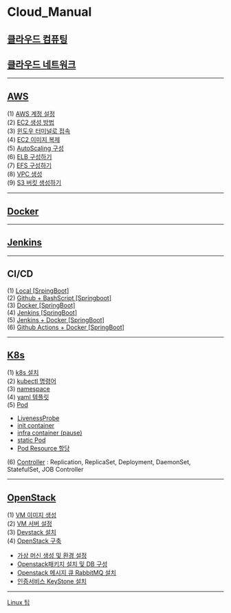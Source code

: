 # Cloud_Manual

## [클라우드 컴퓨팅](./Data/Document/%ED%81%B4%EB%9D%BC%EC%9A%B0%EB%93%9C%20%EC%BB%B4%ED%93%A8%ED%8C%85.md)<br>

## [클라우드 네트워크](./Data/Document/%ED%81%B4%EB%9D%BC%EC%9A%B0%EB%93%9C%20%EB%84%A4%ED%8A%B8%EC%9B%8C%ED%81%AC.md)

---

## [AWS](./Data/Document/AWS.md)

(1) [AWS 계정 설정](./Data/Document/AWSaccount.md)<br>
(2) [EC2 생성 방법](./Data/Document/EC2.md)<br>
(3) [윈도우 터미널로 접속](./Data/Document/%ED%84%B0%EB%AF%B8%EB%84%90.md)<br>
(4) [EC2 이미지 복제](./Data/Document/EC2_Img.md)<br>
(5) [AutoScaling 구성](./Data/Document/AutoScaling.md)<br>
(6) [ELB 구성하기](./Data/Document/ELB.md)<br>
(7) [EFS 구성하기](./Data/Document/EFS.md)<br>
(8) [VPC 생성](./Data/Document/VPC.md)<br>
(9) [S3 버킷 생성하기](./Data/Document/S3-Bucket.md)<br>

---

## [Docker](./Data/Document/Docker.md)

---

## [Jenkins](./Data/Document/Jenkins.md)

---

## CI/CD

(1) [Local [SrpingBoot]](./Data/Document/Local%20%5BSpringBoot%5D.md)<br>
(2) [Github + BashScript [Springboot]](./Data/Document/Github%20%5BSpringBoot%5D.md)<br>
(3) [Docker [SpringBoot]](./Data/Document/Docker%20%5BSpringboot%5D.md)<br>
(4) [Jenkins [SpringBoot]](./Data/Document/Jenkins%20%5BSpringBooot%5D.md)<br>
(5) [Jenkins + Docker [SpringBoot]](./Data/Document/Jenkins%2BDocker%20%5BSpringBoot%5D.md)<br>
(6) [Github Actions + Docker [SpringBoot]](./Data/Document/GithubActions%2BDocker%20%5BSpringBoot%5D.md)

---

## [K8s](./Data/Document/k8s.md)

(1) [k8s 설치](./Data/Document/k8s%20%EC%84%A4%EC%B9%98.md)<br>
(2) [kubectl 명령어](./Data/Document/kubectl%EB%AA%85%EB%A0%B9%EC%96%B4.md)<br>
(3) [namespace](./Data/Document/k8s_namespace.md)<br>
(4) [yaml 템플릿](./Data/Document/k8s_yaml.md)<br>
(5) [Pod](/Data/Document/k8s_Pod.md)

- [LivenessProbe](/Data/Document/k8s_livenessProbe.md)<br>
- [init container](/Data/Document/k8s_init%20container.md)<br>
- [infra container (pause)](/Data/Document/k8s_infra%20container.md)<br>
- [static Pod](/Data/Document/k8s_staticPod.md)<br>
- [Pod Resource 할당](/Data/Document/k8s_PodResource.md)<br>

(6) [Controller](/Data/Document/k8s_controller.md) : Replication, ReplicaSet, Deployment, DaemonSet, StatefulSet, JOB Controller

---

## [OpenStack](./Data/Document/OpenStack.md)

(1) [VM 이미지 생성](./Data/Document/VM.md)<br>
(2) [VM 서버 설정](./Data/Document/openstack-vmset.md)<br>
(3) [Devstack 설치](./Data/Document/Devstack.md)<br>
(4) [OpenStack 구축](./Data/Document/OpenStack%EA%B5%AC%EC%B6%95.md)

- [가상 머신 생성 및 환경 설정](./Data/Document/%EA%B0%80%EC%83%81%20%EB%A8%B8%EC%8B%A0%20%EC%83%9D%EC%84%B1%20%EB%B0%8F%20%ED%99%98%EA%B2%BD%20%EC%84%A4%EC%A0%95.md)
- [Openstack패키지 설치 및 DB 구성](./Data/Document/Openstack%ED%8C%A8%ED%82%A4%EC%A7%80%20%EC%84%A4%EC%B9%98%20%EB%B0%8F%20DB%20%EA%B5%AC%EC%84%B1.md)
- [Openstack 메시지 큐 RabbitMQ 설치](./Data/Document/Openstack%20%EB%A9%94%EC%8B%9C%EC%A7%80%20%ED%81%90%20RabbitMQ%20%EC%84%A4%EC%B9%98.md)
- [인증서비스 KeyStone 설치](./Data/Document/Openstack_keystone.md)

---

[Linux 팁](./Data/Document/Linux.md)
